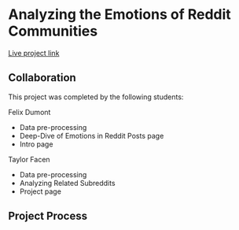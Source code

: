 # Analyzing the Emotions of Reddit Communities

[Live project link](https://6859-sp21.github.io/final-project-emotion-reddit-posts/)

## Collaboration
This project was completed by the following students:

Felix Dumont
- Data pre-processing
- Deep-Dive of Emotions in Reddit Posts page
- Intro page

Taylor Facen
- Data pre-processing
- Analyzing Related Subreddits
- Project page

## Project Process